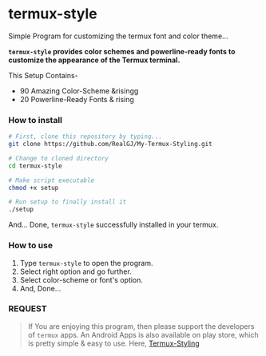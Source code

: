 # termux-style


Simple Program for customizing the termux font and color theme...

**`termux-style` provides color schemes and powerline-ready fonts to customize the appearance of the Termux terminal.**

This Setup Contains-
- 90 Amazing Color-Scheme &risingg
- 20 Powerline-Ready Fonts & rising

### How to install

```bash
# First, clone this repository by typing...
git clone https://github.com/RealGJ/My-Termux-Styling.git

# Change to cloned directory
cd termux-style

# Make script executable
chmod +x setup

# Run setup to finally install it
./setup
```

And... Done, `termux-style` successfully installed in your termux.


### How to use

1. Type `termux-style` to open the program. 
2. Select right option and go further.
3. Select color-scheme or font's option.
4. And, Done...

### REQUEST

> If You are enjoying this program, then please support the developers of `termux` apps. An Android Apps is also available on play store, which is pretty simple & easy to use. Here, [Termux-Styling](https://play.google.com/store/apps/details?id=com.termux.styling&hl=en)
